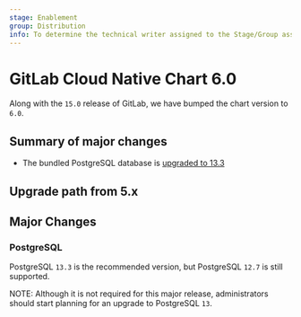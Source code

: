 ```yaml
---
stage: Enablement
group: Distribution
info: To determine the technical writer assigned to the Stage/Group associated with this page, see https://about.gitlab.com/handbook/engineering/ux/technical-writing/#designated-technical-writers
---
```


# GitLab Cloud Native Chart 6.0

Along with the `15.0` release of GitLab, we have bumped the chart version to `6.0`.

## Summary of major changes

- The bundled PostgreSQL database is [upgraded to 13.3](#postgresql)

## Upgrade path from 5.x

## Major Changes

### PostgreSQL

PostgreSQL `13.3` is the recommended version, but PostgreSQL `12.7` is still
supported.

NOTE:
Although it is not required for this major release, administrators should
start planning for an upgrade to PostgreSQL `13`.
